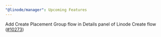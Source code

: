 ```yaml
---
"@linode/manager": Upcoming Features
---
```


Add Create Placement Group flow in Details panel of Linode Create flow ([#10273](https://github.com/linode/manager/pull/10273))
